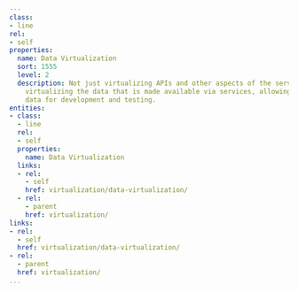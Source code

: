 ```yaml
---
class:
- line
rel:
- self
properties:
  name: Data Virtualization
  sort: 1555
  level: 2
  description: Not just virtualizing APIs and other aspects of the services, but also
    virtualizing the data that is made available via services, allowing for meaningful
    data for development and testing.
entities:
- class:
  - line
  rel:
  - self
  properties:
    name: Data Virtualization
  links:
  - rel:
    - self
    href: virtualization/data-virtualization/
  - rel:
    - parent
    href: virtualization/
links:
- rel:
  - self
  href: virtualization/data-virtualization/
- rel:
  - parent
  href: virtualization/
...
```

